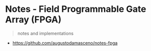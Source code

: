 # Notes - Field Programmable Gate Array (FPGA)    
> notes and implementations   
* https://github.com/augustodamasceno/notes-fpga

